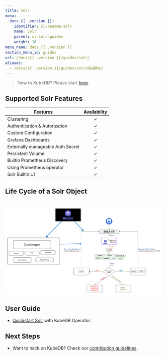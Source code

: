 ```yaml
---
title: Solr
menu:
  docs_{{ .version }}:
    identifier: sl-readme-solr
    name: Solr
    parent: sl-solr-guides
    weight: 10
menu_name: docs_{{ .version }}
section_menu_id: guides
url: /docs/{{ .version }}/guides/solr/
aliases:
  - /docs/{{ .version }}/guides/solr/README/
---
```


> New to KubeDB? Please start [here](/docs/README.md).

## Supported Solr Features
| Features                           | Availability |
|------------------------------------|:------------:|
| Clustering                         |   &#10003;   |
| Authentication & Autorization      |   &#10003;   | 
| Custom Configuration               |   &#10003;   | 
| Grafana Dashboards                 |   &#10003;   | 
| Externally manageable Auth Secret  |   &#10003;   |
| Persistent Volume                  |   &#10003;   |
| Builtin Prometheus Discovery       |   &#10003;   | 
| Using Prometheus operator          |   &#10003;   |
| Solr Builtin UI                    |   &#10003;   |

## Life Cycle of a Solr Object

<p align="center">
  <img alt="lifecycle"  src="/docs/guides/solr/quickstart/overview/images/Lifecycle-of-a-solr-instance.png">
</p>

## User Guide

- [Quickstart Solr](/docs/guides/solr/quickstart/overview/index.md) with KubeDB Operator.

## Next Steps

- Want to hack on KubeDB? Check our [contribution guidelines](/docs/CONTRIBUTING.md).